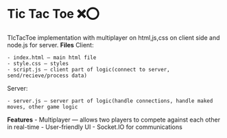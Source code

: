 # Tic Tac Toe ❌⭕

TIcTacToe implementation with multiplayer on html,js,css on client side and node.js for server.
**Files**
Client:

    - index.html — main html file
    - style.css — styles
    - script.js — client part of logic(connect to server, send/recieve/process data)
Server:

    - server.js — server part of logic(handle connections, handle maked moves, other game logic
    
**Features**
    - Multiplayer — allows two players to compete against each other in real-time
    - User-friendly UI
    - Socket.IO for communications

